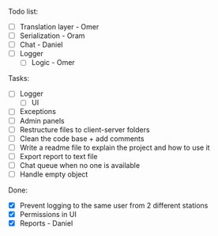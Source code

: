 Todo list:
- [ ] Translation layer - Omer
- [ ] Serialization - Oram
- [ ] Chat - Daniel
- [ ] Logger
    - [ ] Logic - Omer

Tasks:
- [ ] Logger
    - [ ] UI
- [ ] Exceptions
- [ ] Admin panels
- [ ] Restructure files to client-server folders
- [ ] Clean the code base + add comments
- [ ] Write a readme file to explain the project and how to use it
- [ ] Export report to text file
- [ ] Chat queue when no one is available
- [ ] Handle empty object

Done:
- [x] Prevent logging to the same user from 2 different stations
- [x] Permissions in UI 
- [x] Reports - Daniel